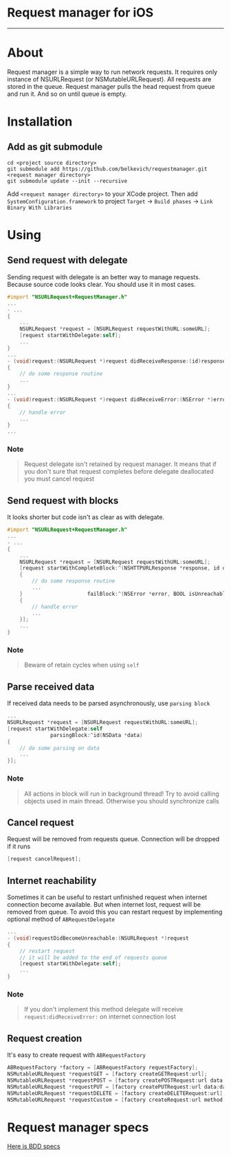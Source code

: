 Request manager for iOS
============
---
# About
Request manager is a simple way to run network requests. It requires only instance of NSURLRequest (or NSMutableURLRequest).
All requests are stored in the queue. Request manager pulls the head request from queue and run it. And so on until queue is empty.

# Installation
## Add as git submodule
```  
cd <project source directory>
git submodule add https://github.com/belkevich/requestmanager.git <request manager directory>
git submodule update --init --recursive
```
Add `<request manager directory>` to your XCode project. Then add `SystemConfiguration.framework` to project `Target` -> `Build phases` -> `Link Binary With Libraries`

# Using
## Send request with delegate
Sending request with delegate is an better way to manage requests. Because source code looks clear. You should use it in most cases.
```objective-c
#import "NSURLRequest+RequestManager.h"
...
- ...
{
    ...
    NSURLRequest *request = [NSURLRequest requestWithURL:someURL];
    [request startWithDelegate:self];
    ...
}
...
- (void)request:(NSURLRequest *)request didReceiveResponse:(id)response
{
    // do some response routine
    ...
}
...
- (void)request:(NSURLRequest *)request didReceiveError:(NSError *)error
{
    // handle error
    ...
}
...
```
### Note
> Request delegate isn't retained by request manager. It means that if you don't sure that request completes before delegate deallocated you must cancel request 

## Send request with blocks
It looks shorter but code isn't as clear as with delegate.
```objective-c
#import "NSURLRequest+RequestManager.h"
...
- ...
{
    ...
    NSURLRequest *request = [NSURLRequest requestWithURL:someURL];
    [request startWithCompleteBlock:^(NSHTTPURLResponse *response, id data)
    {
        // do some response routine
        ...
    }                     failBlock:^(NSError *error, BOOL isUnreachable)
    {
        // handle error
        ...         
    }];
    ...
}

```
### Note
> Beware of retain cycles when using `self`

## Parse received data
If received data needs to be parsed asynchronously, use `parsing block`
```objective-c
...
NSURLRequest *request = [NSURLRequest requestWithURL:someURL];
[request startWithDelegate:self
              parsingBlock:^id(NSData *data)
{
    // do some parsing on data
    ...
}];
```
### Note
> All actions in block will run in background thread! Try to avoid calling objects used in main thread. Otherwise you should synchronize calls

## Cancel request
Request will be removed from requests queue. Connection will be dropped if it runs
```objective-c
[request cancelRequest];
```

## Internet reachability
Sometimes it can be useful to restart unfinished request when internet connection become available. But when internet lost, request will be removed from queue. To avoid this you can restart request by implementing optional method of `ABRequestDelegate`
```objective-c
...
- (void)requestDidBecomeUnreachable:(NSURLRequest *)request
{
    // restart request
    // it will be added to the end of requests queue
    [request startWithDelegate:self];
    ...
}
```
### Note
> If you don't implement this method delegate will receive `request:didReceiveError:` on internet connection lost

## Request creation
It's easy to create request with `ABRequestFactory`
```objective-c
ABRequestFactory *factory = [ABRequestFactory requestFactory];
NSMutableURLRequest *requestGET = [factory createGETRequest:url];
NSMutableURLRequest *requestPOST = [factory createPOSTRequest:url data:data];
NSMutableURLRequest *requestPUT = [factory createPUTRequest:url data:data];
NSMutableURLRequest *requestDELETE = [factory createDELETERequest:url];
NSMutableURLRequest *requestCustom = [factory createRequest:url method:@"method" data:data];
```

# Request manager specs
[Here is BDD specs](https://github.com/belkevich/requestmanager-spec) 
